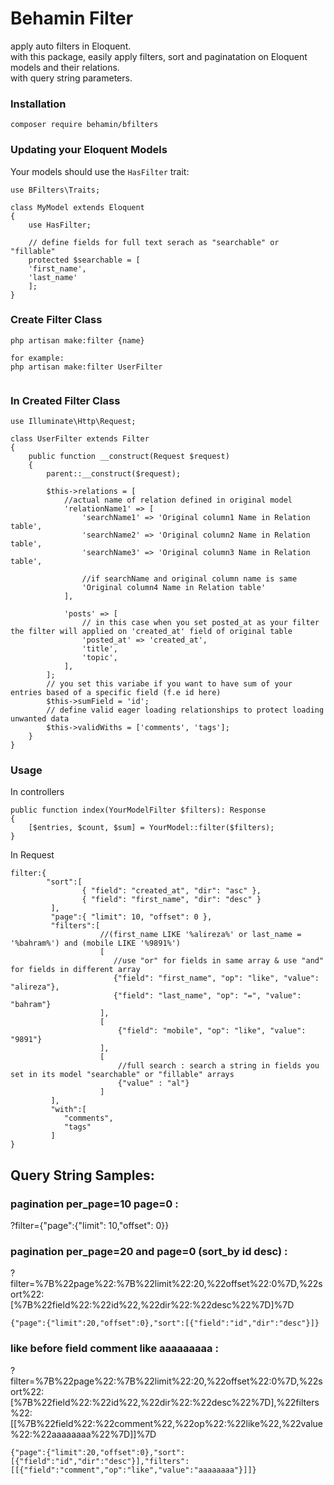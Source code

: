 # Behamin Filter
apply auto filters in Eloquent. <br>
with this package, easily apply filters, sort and paginatation on Eloquent models and their relations. <br>
with query string parameters. <br>    

### Installation
```
composer require behamin/bfilters
```
### Updating your Eloquent Models
Your models should use the `HasFilter` trait:  
```
use BFilters\Traits;

class MyModel extends Eloquent
{
    use HasFilter;
    
    // define fields for full text serach as "searchable" or "fillable"
    protected $searchable = [ 
    'first_name',
    'last_name' 
    ];
}

```
### Create Filter Class
```
php artisan make:filter {name}

for example: 
php artisan make:filter UserFilter


```
### In Created Filter Class
```
use Illuminate\Http\Request;

class UserFilter extends Filter
{
    public function __construct(Request $request)
    {
        parent::__construct($request);
        
        $this->relations = [
            //actual name of relation defined in original model
            'relationName1' => [ 
                'searchName1' => 'Original column1 Name in Relation table',
                'searchName2' => 'Original column2 Name in Relation table',
                'searchName3' => 'Original column3 Name in Relation table',

                //if searchName and original column name is same
                'Original column4 Name in Relation table'
            ],
          
            'posts' => [
                // in this case when you set posted_at as your filter the filter will applied on 'created_at' field of original table
                'posted_at' => 'created_at',
                'title',
                'topic',
            ],
        ];
        // you set this variabe if you want to have sum of your entries based of a specific field (f.e id here)
        $this->sumField = 'id';
        // define valid eager loading relationships to protect loading unwanted data
        $this->validWiths = ['comments', 'tags'];
    }
}
```

### Usage
In controllers 
```
public function index(YourModelFilter $filters): Response
{
    [$entries, $count, $sum] = YourModel::filter($filters);
}
```

In Request
```
filter:{
        "sort":[
                { "field": "created_at", "dir": "asc" },
                { "field": "first_name", "dir": "desc" }
         ],
         "page":{ "limit": 10, "offset": 0 },
         "filters":[
                    //(first_name LIKE '%alireza%' or last_name = '%bahram%') and (mobile LIKE '%9891%')
                    [ 
                       //use "or" for fields in same array & use "and" for fields in different array
                       {"field": "first_name", "op": "like", "value":  "alireza"},
                       {"field": "last_name", "op": "=", "value":  "bahram"}
                    ],
                    [
                        {"field": "mobile", "op": "like", "value": "9891"}
                    ],
                    [
                        //full search : search a string in fields you set in its model "searchable" or "fillable" arrays
                        {"value" : "al"}
                    ]
         ],
         "with":[
            "comments",
            "tags"
         ]
}
```



## Query String Samples:

### pagination per_page=10 page=0 :
?filter={"page":{"limit": 10,"offset": 0}}

### pagination per_page=20 and page=0 (sort_by id desc) :
?filter=%7B%22page%22:%7B%22limit%22:20,%22offset%22:0%7D,%22sort%22:[%7B%22field%22:%22id%22,%22dir%22:%22desc%22%7D]%7D
```
{"page":{"limit":20,"offset":0},"sort":[{"field":"id","dir":"desc"}]}
```

### like before field comment like aaaaaaaaa :
?filter=%7B%22page%22:%7B%22limit%22:20,%22offset%22:0%7D,%22sort%22:[%7B%22field%22:%22id%22,%22dir%22:%22desc%22%7D],%22filters%22:[[%7B%22field%22:%22comment%22,%22op%22:%22like%22,%22value%22:%22aaaaaaaa%22%7D]]%7D
```
{"page":{"limit":20,"offset":0},"sort":[{"field":"id","dir":"desc"}],"filters":[[{"field":"comment","op":"like","value":"aaaaaaaa"}]]}
```


